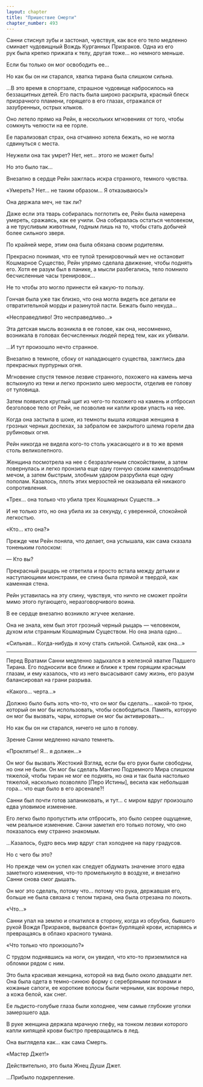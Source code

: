 ```yaml
---
layout: chapter
title: "Пришествие Смерти"
chapter_number: 493
---
```


Санни стиснул зубы и застонал, чувствуя, как все его тело медленно сминает чудовищный Вождь Курганных Призраков. Одна из его рук была крепко прижата к телу, другая тоже... но немного меньше.

Если бы только он мог освободить ее...

Но как бы он ни старался, хватка тирана была слишком сильна.

...В это время в спортзале, страшное чудовище набросилось на беззащитных детей. Его пасть была широко раскрыта, красный блеск призрачного пламени, горящего в его глазах, отражался от зазубренных, острых клыков.

Оно летело прямо на Рейн, в нескольких мгновениях от того, чтобы сомкнуть челюсти на ее горле.

Ее парализовал страх, она отчаянно хотела бежать, но не могла сдвинуться с места.

Неужели она так умрет? Нет, нет... этого не может быть!

Но это было так...

Внезапно в сердце Рейн зажглась искра странного, темного чувства.

«Умереть? Нет... не таким образом... Я отказываюсь!»

Она держала меч, не так ли?

Даже если эта тварь собиралась поглотить ее, Рейн была намерена умереть, сражаясь, как ее учили. Она собиралась остаться человеком, а не трусливым животным, годным лишь на то, чтобы стать добычей более сильного зверя.

По крайней мере, этим она была обязана своим родителям.

Прекрасно понимая, что ее тупой тренировочный меч не остановит Кошмарное Существо, Рейн упрямо сделала движение, чтобы поднять его. Хотя ее разум был в панике, а мысли разбегались, тело помнило бесчисленные часы тренировок...

Не то чтобы это могло принести ей какую-то пользу.

Гончая была уже так близко, что она могла видеть все детали ее отвратительной морды и разинутой пасти. Бежать было некуда...

«Несправедливо! Это несправедливо...»

Эта детская мысль возникла в ее голове, как она, несомненно, возникала в головах бесчисленных людей перед тем, как их убивали.

...И тут произошло нечто странное.

Внезапно в темноте, сбоку от нападающего существа, зажглись два прекрасных пурпурных огня.

Мгновение спустя темное лезвие странного, похожего на камень меча вспыхнуло из тени и легко пронзило шею мерзости, отделив ее голову от туловища.

Затем появился круглый щит из чего-то похожего на камень и отбросил безголовое тело от Рейн, не позволив ни капли крови упасть на нее.

Когда она застыла в шоке, из темноты вышла изящная женщина в грозных черных доспехах, за забралом ее закрытого шлема горели два рубиновых огня.

Рейн никогда не видела кого-то столь ужасающего и в то же время столь великолепного.

Женщина посмотрела на нее с безразличным спокойствием, а затем повернулась и легко пронзила еще одну гончую своим камнеподобным мечом, а затем быстрым, злобным ударом разрубила еще одну пополам. Казалось, плоть этих мерзостей не оказывала ей никакого сопротивления.

«Трех... она только что убила трех Кошмарных Существ...»

И не только это, но она убила их за секунду, с уверенной, спокойной легкостью.

«Кто... кто она?»

Прежде чем Рейн поняла, что делает, она услышала, как сама сказала тоненьким голоском:

— Кто вы?

Прекрасный рыцарь не ответила и просто встала между детьми и наступающими монстрами, ее спина была прямой и твердой, как каменная стена.

Рейн уставилась на эту спину, чувствуя, что ничто не сможет пройти мимо этого пугающего, неразговорчивого воина.

В ее сердце внезапно возникло жгучее желание.

Она не знала, кем был этот грозный черный рыцарь — человеком, духом или странным Кошмарным Существом. Но она знала одно...

«Сильная... Когда-нибудь я хочу стать сильной. Сильной, как она...»

***

Перед Вратами Санни медленно задыхался в железной хватке Падшего Тирана. Его подносили все ближе и ближе к трем горящим красным глазам, и ему казалось, что из него высасывают саму жизнь, его разум балансировал на грани разрыва.

«Какого... черта...»

Должно было быть хоть что-то, что он мог бы сделать... какой-то трюк, который он мог бы использовать, чтобы освободиться. Память, которую он мог бы вызвать, чары, которые он мог бы активировать...

Но как бы он ни старался, ничего не шло в голову.

Зрение Санни медленно начало темнеть.

«Проклятье! Я... я должен...»

Он мог бы вызвать Жестокий Взгляд, если бы его руки были свободны, но они не были. Он мог бы сделать Мантию Подземного Мира слишком тяжелой, чтобы тиран не мог ее поднять, но она и так была настолько тяжелой, насколько позволяло [Перо Истины], весила как небольшая гора... что еще было в его арсенале?!

Санни был почти готов запаниковать, и тут... с миром вдруг произошло едва уловимое изменение.

Его легко было пропустить или отбросить, это было скорее ощущение, чем реальное изменение. Санни заметил его только потому, что оно показалось ему странно знакомым.

...Казалось, будто весь мир вдруг стал холоднее на пару градусов.

Но с чего бы это?

Но прежде чем он успел как следует обдумать значение этого едва заметного изменения, что-то промелькнуло в воздухе, и внезапно Санни снова смог дышать.

Он мог это сделать, потому что... потому что рука, державшая его, больше не была связана с телом тирана, она была отрезана по локоть.

«Что...»

Санни упал на землю и откатился в сторону, когда из обрубка, бывшего рукой Вождя Призраков, вырвался фонтан бурлящей крови, испаряясь и превращаясь в облако красного тумана.

«Что только что произошло?»

С трудом поднявшись на ноги, он увидел, что кто-то приземлился на обломки рядом с ним.

Это была красивая женщина, которой на вид было около двадцати лет. Она была одета в темно-синюю форму с серебряными погонами и кожаные сапоги, ее короткие волосы были черными, как воронье перо, а кожа белой, как снег.

Ее льдисто-голубые глаза были холоднее, чем самые глубокие уголки замерзшего ада.

В руке женщина держала мрачную глефу, на тонком лезвии которого капли кипящей крови быстро превращались в лед.

Она выглядела как... как сама Смерть.

«Мастер Джет!»

Действительно, это была Жнец Души Джет.

...Прибыло подкрепление.